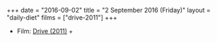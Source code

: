 +++
date = "2016-09-02"
title = "2 September 2016 (Friday)"
layout = "daily-diet"
films = ["drive-2011"]
+++


* Film: [Drive (2011)](/films/drive-2011) +